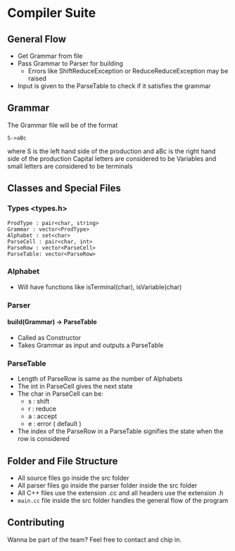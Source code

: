 # Compiler Suite

## General Flow

 - Get Grammar from file
 - Pass Grammar to Parser for building
   - Errors like ShiftReduceException or ReduceReduceException may be raised
 - Input is given to the ParseTable to check if it satisfies the grammar

## Grammar
The Grammar file will be of the format
```
S->aBc
```
where S is the left hand side of the production and aBc is the right hand side of the production
Capital letters are considered to be Variables and small letters are considered to be terminals

## Classes and Special Files

### Types <types.h>
```
ProdType : pair<char, string>
Grammar : vector<ProdType>
Alphabet : set<char>
ParseCell : pair<char, int>
ParseRow : vector<ParseCell>
ParseTable: vector<ParseRow>
```

### Alphabet
 - Will have functions like isTerminal(char), isVariable(char)

### Parser

#### build(Grammar) -> ParseTable
 - Called as Constructor
 - Takes Grammar as input and outputs a ParseTable

### ParseTable
 - Length of ParseRow is same as the number of Alphabets
 - The int in ParseCell gives the next state
 - The char in ParseCell can be:
   - s : shift
   - r : reduce
   - a : accept
   - e : error ( default )
 - The index of the ParseRow in a ParseTable signifies the state when the row is considered

## Folder and File Structure
 - All source files go inside the src folder
 - All parser files go inside the parser folder inside the src folder
 - All C++ files use the extension .cc and all headers use the extension .h
 - `main.cc` file inside the src folder handles the general flow of the program

## Contributing
 Wanna be part of the team? Feel free to contact and chip in.
